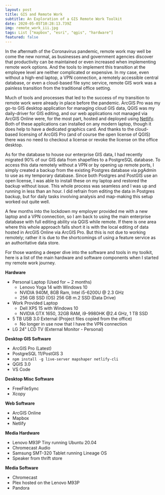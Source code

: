 ```yaml
---
layout: post
title: GIS and Remote Work
subtitle: An Exploration of a GIS Remote Work Toolkit
date: 2020-05-05T10:28:13.739Z
img: remote_work_iii.jpg
tags: List ["mapbox", "esri", "qgis", "hardware"]
featured: false
---
```

In the aftermath of the Coronavirus pandemic, remote work may well be come the new normal, as businesses and government agencies discover that productivity can be maintained or even increased when implementing remote work options. And the tools to implement this transition at the employee level are neither complicated or expensive. In my case, even without a high-end laptop, a VPN connection, a remotely accessible central database, or even a cloud-based file sync service, remote GIS work was a painless transition from the traditional office setting.

Much of tools and processes that led to the success of my transition to remote work were already in place before the pandemic. ArcGIS Pro was my go-to GIS desktop application for managing cloud GIS data, QGIS was my daily-driver for GIS editing, and our web applications not managed via ArcGIS Online were, for the most part, hosted and deployed using [Netlify](https://www.netlify.com). Both of these applications can installed on any modern laptop, though it does help to have a dedicated graphics card. And thanks to the cloud-based licensing of ArcGIS Pro (and of course the open license of QGIS) there was no need to checkout a license or revoke the license on the office desktop. 

As for the database to house our enterprise GIS data, I had recently migrated 90% of our GIS data from shapefiles to a PostgreSQL database. To access this data remotely without a VPN or by opening up remote ports, I simply created a backup from the existing Postgres database via pgAdmin to use as my temporary database. Since both Postgres and PostGIS use an open license, I was able to install these on my laptop and restored the backup without issue. This whole process was seamless and I was up and running in less than an hour. I did refrain from editing the data in Postgres backup, but for daily tasks involving analysis and map-making this setup worked out quite well.

A few months into the lockdown my employer provided me with a new laptop and a VPN connection, so I am back to using the main enterprise database with full editing ability via QGIS while remote. If there is one area where this whole approach falls short it is with the local editing of data hosted in ArcGIS Online via ArcGIS Pro. But this is not due to working remotely; rather it is due to the shortcomings of using a feature service as an authoritative data store.

For those wanting a deeper dive into the software and tools in my toolkit, here is a list of the main hardware and software components when I started my remote work journey.

**Hardware**

* Personal Laptop (Used for ~ 2 months)
  * Lenovo Yoga 14 with Windows 10
  * NVIDIA 940M, 8GB Ram, Intel i5-6200U @ 2.3 GHz
  * 256 GB SSD (OS) 256 GB m.2 SSD (Data Drive)
* Work Provided Laptop
  * Dell XPS 15 with Windows 10
  * NVIDIA GTX 1650, 32GB RAM, i9-9980HK @2.4 GHz, 1 TB SSD 
* 5 TB USB 3.0 External (Project files copied from the office)
  * No longer in use now that I have the VPN connection
* LG 24" LCD TV (External Monitor - Personal)

**Desktop GIS Software**

* ArcGIS Pro (Latest)
* PostgreSQL 11/PostGIS 3
* ``npm install -g live-server mapshaper netlify-cli``
* QGIS 3.0
* VS Code

**Desktop Misc Software**

* FreeFileSync
* Xcopy

**Web Software**
* ArcGIS Online
* Mapbox
* Netlify

**Media Hardware**
* Lenovo M93P Tiny running Ubuntu 20.04
* Chromecast Audio
* Samsung SMT-320 Tablet running Lineage OS
* Speaker from thrift store

**Media Software**

* Chromecast
* Plex hosted on the Lenovo M93P
* Pandora
